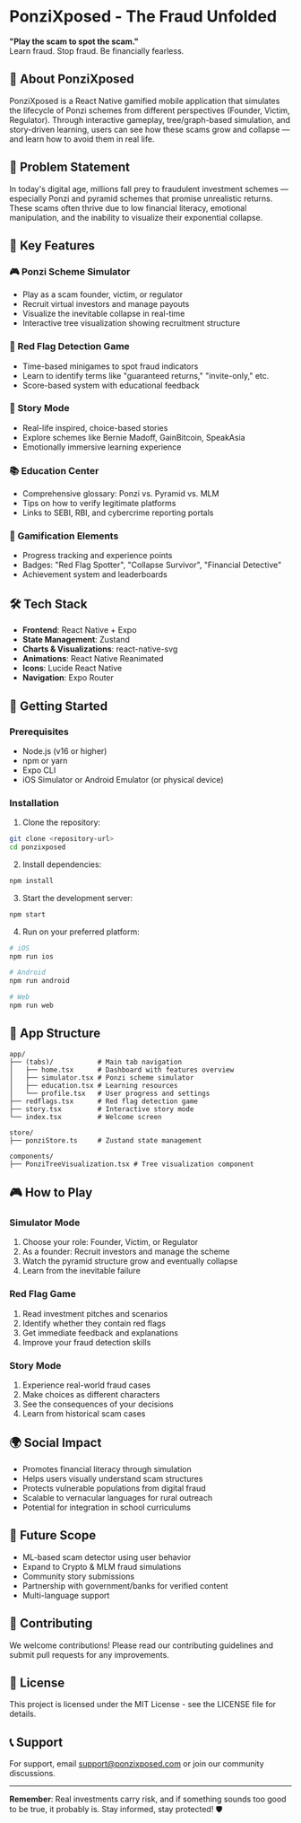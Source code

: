 # PonziXposed - The Fraud Unfolded

**"Play the scam to spot the scam."**  
Learn fraud. Stop fraud. Be financially fearless.

## 🚀 About PonziXposed

PonziXposed is a React Native gamified mobile application that simulates the lifecycle of Ponzi schemes from different perspectives (Founder, Victim, Regulator). Through interactive gameplay, tree/graph-based simulation, and story-driven learning, users can see how these scams grow and collapse — and learn how to avoid them in real life.

## 🎯 Problem Statement

In today's digital age, millions fall prey to fraudulent investment schemes — especially Ponzi and pyramid schemes that promise unrealistic returns. These scams often thrive due to low financial literacy, emotional manipulation, and the inability to visualize their exponential collapse.

## 📱 Key Features

### 🎮 Ponzi Scheme Simulator
- Play as a scam founder, victim, or regulator
- Recruit virtual investors and manage payouts
- Visualize the inevitable collapse in real-time
- Interactive tree visualization showing recruitment structure

### 🚩 Red Flag Detection Game
- Time-based minigames to spot fraud indicators
- Learn to identify terms like "guaranteed returns," "invite-only," etc.
- Score-based system with educational feedback

### 📖 Story Mode
- Real-life inspired, choice-based stories
- Explore schemes like Bernie Madoff, GainBitcoin, SpeakAsia
- Emotionally immersive learning experience

### 📚 Education Center
- Comprehensive glossary: Ponzi vs. Pyramid vs. MLM
- Tips on how to verify legitimate platforms
- Links to SEBI, RBI, and cybercrime reporting portals

### 🏅 Gamification Elements
- Progress tracking and experience points
- Badges: "Red Flag Spotter", "Collapse Survivor", "Financial Detective"
- Achievement system and leaderboards

## 🛠 Tech Stack

- **Frontend**: React Native + Expo
- **State Management**: Zustand
- **Charts & Visualizations**: react-native-svg
- **Animations**: React Native Reanimated
- **Icons**: Lucide React Native
- **Navigation**: Expo Router

## 🚀 Getting Started

### Prerequisites
- Node.js (v16 or higher)
- npm or yarn
- Expo CLI
- iOS Simulator or Android Emulator (or physical device)

### Installation

1. Clone the repository:
```bash
git clone <repository-url>
cd ponzixposed
```

2. Install dependencies:
```bash
npm install
```

3. Start the development server:
```bash
npm start
```

4. Run on your preferred platform:
```bash
# iOS
npm run ios

# Android
npm run android

# Web
npm run web
```

## 📱 App Structure

```
app/
├── (tabs)/           # Main tab navigation
│   ├── home.tsx      # Dashboard with features overview
│   ├── simulator.tsx # Ponzi scheme simulator
│   ├── education.tsx # Learning resources
│   └── profile.tsx   # User progress and settings
├── redflags.tsx      # Red flag detection game
├── story.tsx         # Interactive story mode
└── index.tsx         # Welcome screen

store/
├── ponziStore.ts     # Zustand state management

components/
├── PonziTreeVisualization.tsx # Tree visualization component
```

## 🎮 How to Play

### Simulator Mode
1. Choose your role: Founder, Victim, or Regulator
2. As a founder: Recruit investors and manage the scheme
3. Watch the pyramid structure grow and eventually collapse
4. Learn from the inevitable failure

### Red Flag Game
1. Read investment pitches and scenarios
2. Identify whether they contain red flags
3. Get immediate feedback and explanations
4. Improve your fraud detection skills

### Story Mode
1. Experience real-world fraud cases
2. Make choices as different characters
3. See the consequences of your decisions
4. Learn from historical scam cases

## 🌍 Social Impact

- Promotes financial literacy through simulation
- Helps users visually understand scam structures
- Protects vulnerable populations from digital fraud
- Scalable to vernacular languages for rural outreach
- Potential for integration in school curriculums

## 🔮 Future Scope

- ML-based scam detector using user behavior
- Expand to Crypto & MLM fraud simulations
- Community story submissions
- Partnership with government/banks for verified content
- Multi-language support

## 🤝 Contributing

We welcome contributions! Please read our contributing guidelines and submit pull requests for any improvements.

## 📄 License

This project is licensed under the MIT License - see the LICENSE file for details.

## 📞 Support

For support, email support@ponzixposed.com or join our community discussions.

---

**Remember**: Real investments carry risk, and if something sounds too good to be true, it probably is. Stay informed, stay protected! 🛡️